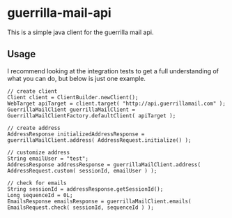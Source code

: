 # guerrilla-mail-api
This is a simple java client for the guerrilla mail api.

## Usage
I recommend looking at the integration tests to get a full understanding of what you can do, but below is just one example.
```
// create client
Client client = ClientBuilder.newClient();
WebTarget apiTarget = client.target( "http://api.guerrillamail.com" );
GuerrillaMailClient guerrillaMailClient = GuerrillaMailClientFactory.defaultClient( apiTarget );

// create address
AddressResponse initializedAddressResponse = guerrillaMailClient.address( AddressRequest.initialize() );

// customize address
String emailUser = "test";
AddressResponse addressResponse = guerrillaMailClient.address( AddressRequest.custom( sessionId, emailUser ) );

// check for emails
String sessionId = addressResponse.getSessionId();
Long sequenceId = 0L;
EmailsResponse emailsResponse = guerrillaMailClient.emails( EmailsRequest.check( sessionId, sequenceId ) );
```
